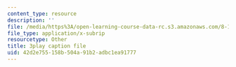 ```yaml
---
content_type: resource
description: ''
file: /media/https%3A/open-learning-course-data-rc.s3.amazonaws.com/8-13-14-experimental-physics-i-ii-junior-lab-fall-2016-spring-2017/42d2e755158b504a91b2adbc1ea91777_gcs7PQaQeS4.vtt
file_type: application/x-subrip
resourcetype: Other
title: 3play caption file
uid: 42d2e755-158b-504a-91b2-adbc1ea91777
---
```

